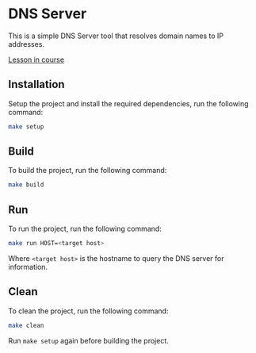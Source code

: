 # DNS Server

This is a simple DNS Server tool that resolves domain names to IP addresses.

[Lesson in course](https://codedeviate.github.io/aicollection/go-tools-dns-server.html)

## Installation

Setup the project and install the required dependencies, run the following command:

```bash
make setup
```

## Build

To build the project, run the following command:

```bash
make build
```

## Run

To run the project, run the following command:

```bash
make run HOST=<target host>
```

Where `<target host>` is the hostname to query the DNS server for information.

## Clean

To clean the project, run the following command:

```bash
make clean
```

Run `make setup` again before building the project.
